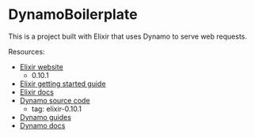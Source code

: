 # DynamoBoilerplate

This is a project built with Elixir that uses Dynamo to serve web requests.

Resources:

* [Elixir website](http://elixir-lang.org/)
    * 0.10.1
* [Elixir getting started guide](http://elixir-lang.org/getting_started/1.html)
* [Elixir docs](http://elixir-lang.org/docs)
* [Dynamo source code](https://github.com/elixir-lang/dynamo)
    * tag: elixir-0.10.1
* [Dynamo guides](https://github.com/elixir-lang/dynamo#learn-more)
* [Dynamo docs](http://elixir-lang.org/docs/dynamo)
